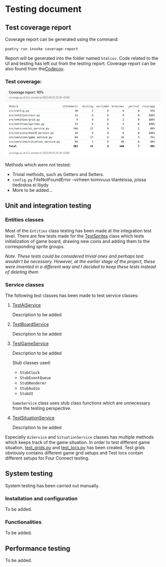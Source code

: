 # Testing document

## Test coverage report

Coverage report can be generated using the command:

```
poetry run invoke coverage-report
```

Report will be generated into the folder named `htmlcov`. Code related to the UI and testing has left out from the testing report. Coverage report can be also found from the[Codecov](https://app.codecov.io/gh/TopiasHarjunpaa/C4AI).

### Test coverage:

<img src="https://github.com/TopiasHarjunpaa/C4AI/blob/main/documentation/pictures/coverage_report.png" width="1000">

Methods which were not tested: 
* Trivial methods, such as Getters and Setters.
* `config.py` FileNotFoundError -virheen toimivuus tilanteissa, joissa tiedostoa ei löydy
* More to be added...

## Unit and integration testing

### Entities classes

Most of the `Entities` class testing has been made at the integration test level. There are few tests made for the [TestSprites](https://github.com/TopiasHarjunpaa/C4AI/blob/main/src/tests/entities/sprites_test.py) class which tests initialization of game board, drawing new coins and adding them to the corresponding sprite groups.

*Note. These tests could be considered trivial ones and perhaps test wouldn't be necessary. However, at the earlier stage of the project, these were invented in a different way and I decided to keep these tests instead of deleting them*

### Service classes

The following test classes has been made to test service classes:

1.  [TestAiService](https://github.com/TopiasHarjunpaa/C4AI/blob/main/src/tests/services/ai_service_test.py)

    Description to be added

2.  [TestBoardService](https://github.com/TopiasHarjunpaa/C4AI/blob/main/src/tests/services/board_service_test.py)

    Description to be added

3.  [TestGameService](https://github.com/TopiasHarjunpaa/C4AI/blob/main/src/tests/services/game_service_test.py)

    Description to be added

    Stub classes used:

    * `StubClock`
    * `StubEventQueue`
    * `StubRenderer`
    * `StubAudio`
    * `StubUI`

    `GameService` class uses stub class functions which are unnecessary from the testing perspective.

4.  [TestSituationService](https://github.com/TopiasHarjunpaa/C4AI/blob/main/src/tests/services/situation_service_test.py)

    Description to be added

Especially `AiService` and `SituationService` classes has multiple methods which keeps track of the game situation. In order to test different game situation, [test_grids.py](https://github.com/TopiasHarjunpaa/C4AI/blob/main/src/tests/test_grids.py) and [test_locs.py](https://github.com/TopiasHarjunpaa/C4AI/blob/main/src/tests/test_locs.py) has been created. Test grids obviously contains different game grid setups and Test locs contain different setups for Four Connect testing.

## System testing

System testing has been carried out manually.

### Installation and configuration

To be added.

### Functionalities

To be added.

## Performance testing

To be added.